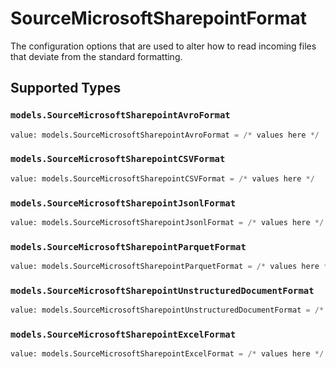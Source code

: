 # SourceMicrosoftSharepointFormat

The configuration options that are used to alter how to read incoming files that deviate from the standard formatting.


## Supported Types

### `models.SourceMicrosoftSharepointAvroFormat`

```python
value: models.SourceMicrosoftSharepointAvroFormat = /* values here */
```

### `models.SourceMicrosoftSharepointCSVFormat`

```python
value: models.SourceMicrosoftSharepointCSVFormat = /* values here */
```

### `models.SourceMicrosoftSharepointJsonlFormat`

```python
value: models.SourceMicrosoftSharepointJsonlFormat = /* values here */
```

### `models.SourceMicrosoftSharepointParquetFormat`

```python
value: models.SourceMicrosoftSharepointParquetFormat = /* values here */
```

### `models.SourceMicrosoftSharepointUnstructuredDocumentFormat`

```python
value: models.SourceMicrosoftSharepointUnstructuredDocumentFormat = /* values here */
```

### `models.SourceMicrosoftSharepointExcelFormat`

```python
value: models.SourceMicrosoftSharepointExcelFormat = /* values here */
```

